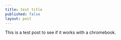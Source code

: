 ```yaml
---
title: test title
published: false
layout: post
---
```


This is a test post to see if it works with a chromebook.
